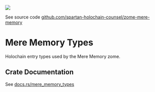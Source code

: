 [![](https://img.shields.io/crates/v/mere_memory_types?style=flat-square)](https://crates.io/crates/mere_memory_types)

See source code [github.com/spartan-holochain-counsel/zome-mere-memory](https://github.com/spartan-holochain-counsel/zome-mere-memory)

# Mere Memory Types
Holochain entry types used by the Mere Memory zome.


## Crate Documentation

See [docs.rs/mere_memory_types](https://docs.rs/mere_memory_types/)
